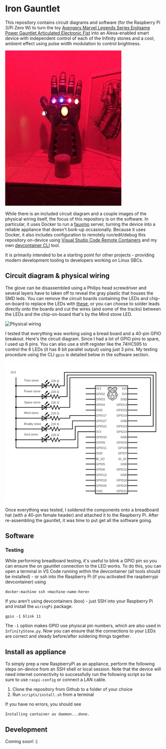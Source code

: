 # Iron Gauntlet

This repository contains circuit diagrams and software (for the Raspberry Pi 3/Pi Zero W) to turn the toy [Avengers Marvel Legends Series Endgame Power Gauntlet Articulated Electronic Fist](https://www.amazon.com/gp/product/B07P7WZF11) into an Alexa-enabled smart device with independent control of each of the Infinity stones and a cool, ambient effect using pulse width modulation to control brightness.

![IronGauntlet](images/IronGauntlet.gif)

While there is an included circuit diagram and a couple images of the physical wiring itself, the focus of this repository is on the software. In particular, it uses Docker to run a [fauxmo](https://github.com/n8henrie/fauxmo) server, turning the device into a reliable appliance that doesn't bork-up occasionally. Because it uses Docker, it also includes configuration to remotely run/edit/debug this repository on-device using [Visual Studio Code Remote Containers](https://code.visualstudio.com/docs/remote/remote-overview) and my own [devcontainer CLI](https://github.com/aniongithub/devcontainer-tools) tool. 

It is primarily intended to be a starting point for other projects - providing modern development tooling to developers working on Linux SBCs.

## Circuit diagram & physical wiring

The glove can be disassembled using a Philips head screwdriver and several layers have to taken off to reveal the gray plastic that houses the SMD leds. You can remove the circuit boards containing the LEDs and chip-on-board to replace the LEDs with [these](https://www.amazon.com/CHANZON-PC-59042-Emitting-Assorted-Arduino/dp/B01AUI4VSI/ref=pd_ybh_a_20?_encoding=UTF8&psc=1&refRID=JCP5C1KQ5P37ZX6H5M1F), or you can choose to solder leads directly onto the boards and cut the wires (and some of the tracks) between the LEDs and the chip-on-board that's by the Mind stone LED.

![Physical wiring](images/LED-leads.gif)

I tested that everything was working using a bread board and a 40-pin GPIO breakout. Here's the circuit diagram. Since I had a lot of GPIO pins to spare, I used up 6 pins. You can also use a shift register like the 74HC595 to control the 6 LEDs (it has 8 bit parallel output) using just 3 pins. My testing procedure using the CLI `gpio` is detailed below in the software section.

![Circuit Diagram](images/circuit.png)

Once everything was tested, I soldered the components onto a breadboard hat (with a 40-pin female header) and attached it to the Raspberry Pi. After re-assembling the gauntlet, it was time to put get all the software going.

## Software

### Testing
While performing breadboard testing, it's useful to blink a GPIO pin so you can ensure the on gauntlet connection to the LED works. To do this, you can open a terminal in VS Code running within the devcontainer (all tools should be installed) - or ssh into the Raspberry Pi (if you activated the raspberrypi devcontainer) using

`docker-machine ssh <machine-name-here>`

If you aren't using devcontainers (boo) - just SSH into your Raspberry Pi and install the `wiringPi` package.

`gpio -1 blink 11`

The `-1` option makes GPIO use phyiscal pin numbers, which are also used in `InfinityStone.py`. Now you can ensure that the connections to your LEDs are correct and steady before/after soldering things together.

## Install as appliance
To simply prep a new RaspberryPi as an appliance, perform the following steps on-device from an SSH shell or local session. Note that the device will need internet connectivity to successfully run the following script so be sure to use `raspi-config` or connect a LAN cable.

1. Clone the repository from Github to a folder of your choice
2. Run `scripts/install.sh` from a terminal

If you have no errors, you should see 

`Installing container as daemon...done.`

## Development

Coming soon! :)
